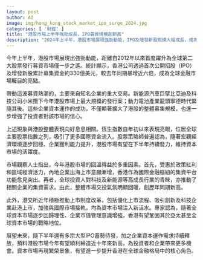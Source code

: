 ```yaml
---
layout: post
author: AI
image: img/hong_kong_stock_market_ipo_surge_2024.jpg
categories: [ '財經' ]
title: "港股市場上半年強勁成長，IPO募資規模創新高"
description: "2024年上半年，港股市場展現強勁動能，IPO及增發新股規模大幅成長，成為全球第二大股票發行募資市場。多項政策紅利與龍頭企業助力，推動市場信心提升，預期全年有望續創十年新高，強化香港於全球金融市場核心地位。"
---
```

今年上半年，港股市場展現出強勁動能，距離自2012年以來首度躍升為全球第二大股票發行募資市場僅一步之遙。統計顯示，香港公司透過首次公開招股（IPO）及增發新股累計募集資金約330億美元，較去年同期暴增近六倍，成為全球金融市場矚目的亮點。

帶動這波募資熱潮的，主要來自知名企業的重大交易。新能源汽車巨擘比亞迪及科技公司小米攬下今年港股市場上最大規模的發行案；動力電池產業龍頭寧德時代緊隨其後。這些企業資本運作的成功，不僅顯著擴大了港股的整體募集規模，也進一步增強了投資者對該市場的信心。

上述現象與港股整體表現向好息息相關。恆生指數自年初以來表現亮眼，位居全球主要股票指數之列，吸引了更多國際資金流入。股票策略師普遍認為，隨著宏觀經濟環境逐步回穩、企業獲利能力提升，港股市場有望在下半年持續發力，維持資本市場的活躍度。

市場觀察人士指出，今年港股市場的回溫得益於多重因素。首先，受惠於政策紅利和區域經濟活力，內地企業出海上市意願漸增，香港作為國際金融樞紐的集資平台功能愈見突出。再者，全球投資人對科技及新能源等高成長行業的青睞，亦推動了相關企業的集資需求。由此，整體市場交投氣氛明顯回暖，創歷年同期新高。

此外，港交所近年積極推動上市制度改革，包括優化上市流程、吸引創新及科技企業赴港上市，加強與國際市場接軌，均為資本市場注入新活水。專家認為，隨著全球資本市場逐步回歸理性、企業市值管理意識增強，香港有望鞏固其於亞太甚至全球資本市場的戰略地位。

展望未來，隨下半年還有多宗大型IPO蓄勢待發，加之企業資本運作需求持續釋放，預料港股市場今年有望順利締造近十年來新高，為投資者和企業帶來更多機會。資本市場再現繁榮景象，有望進一步提升香港在全球金融格局中的核心角色。
